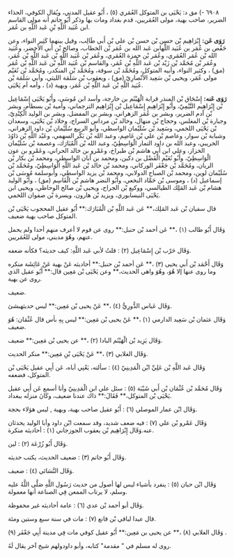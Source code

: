 ٦٩٠٨ -) مق د: يَحْيَى بن المتوكل العُمَري (٥) ، أَبُو عقيل المدني، ويُقال الكوفي، الحذاء الضرير، صاحب بهية، مولى العُمَريين، قدم بغداد ومات بها وذكر أَبُو حاتم أنه مولى القاسم ابن عُبَيد اللَّهِ بْنِ عَبد اللَّهِ بن عُمَر.

**رَوَى عَن:** إِبْرَاهِيم بْن حسن بْن حسن بْن علي بْن أَبي طَالِب، وقيل بينهما كَثِير النواء، وعن حَفْص بن عُمَر بن عُبَيد اللَّهابن عَبد الله بن عُمَر بْن الخطاب، وصالح بْن أَبي الأخضر، وعُبَيد الله بْن عُمَر العُمَري، وعُمَر بْن حمزة العُمَري، وعُمَر بْن عُبَيد اللَّهِ بْن عَبد اللَّهِ بْن عُمَر، وعُمَر بْن مُحَمَّد بْن زَيْد بْن عَبد اللَّهِ بْن عُمَر، والقاسم بْن عُبَيد اللَّهِ بْن عَبد اللَّهِ بْن عُمَر (مق) ، وكثير النواء، وأبيه المتوكل، ومُحَمَّد بْن سوقة، ومُحَمَّد بْن المنكدر، ومُحَمَّد بْن نُعَيْم مولى عُمَر، ويحيى بْن سَعِيد الأَنْصارِيّ (مق) ، ويعقوب بْن سَلَمَة الليثي، وأبي سَلَمَة بْن عُبَيد اللَّهِ بْن عَبد اللَّهِ بْن عُمَر، وبهية (د) ، وأمه أم يَحْيَى.

**رَوَى عَنه:** إِسْحَاق بْن المنذر قرابة الْهَيْثَم بن خارجة، وأسد ابن مُوسَى، وأَبُو يَحْيَى إِسْمَاعِيل بْن إِبْرَاهِيم التَّيْمِيّ، وأَبُو إِبْرَاهِيم إِسْمَاعِيل بْن إِبْرَاهِيم الترجماني، وأمية بْن بسطام، وبشر بْن آدم الضرير، وبشر بن عُمَر الزهراني، وبشر بن المفضل، وبشر بن الوليد الْكِنْدِيّ، وجبارة بْن المغلس، وحجاج بْن منهال، وخالد بْن مرداس السراج، وخلاد بْن يَحْيَى، وسعدان بْن يَحْيَى اللخمي، وسَعِيد بْن سُلَيْمان الواسطي، وأبو الربيع سُلَيْمان بْن داود الزهراني، وشبابة بْن سوار، وعاصم بْن علي بْن عَاصِم، وعبد الله بْن بَكْر السهمي، وعَبْد اللَّهِ بْن دَاوُدَ الخريبي، وعبد الله بن داود التمار الْوَاسِطِيّ، وعبد الله بْن الْمُبَارَك، وعصمة بْن سُلَيْمان الخزاز، وعلي ابن أَبي هاشم بْن طبراخ، وعَمْرو بن خالد الحراني، وعَمْرو بن عون الْوَاسِطِيّ، وأَبُو نُعَيْم الْفَضْل بن دكين، ومحمد بن أبان الواسطي، ومحمد بْن بكار بْن الريان، ومُحَمَّد بْن جَعْفَر الوركاني، ومحمد بْن خالد بْن عَبد اللَّهِ الْوَاسِطِيّ، ومُحَمَّد بْن سُلَيْمان لوين، ومحمد بْن الصباح الدولابي، ومحمد بْن يزيد الواسطي، وأبوسلمة مُوسَى بْن إسماعيل (د) ، وموسى بْن حَمَّاد النخعي، وأَبُو النضر هاشم بْن الْقَاسِم (مق) ، وأَبُو الوليد هشام بْن عَبد المَلِك الطيالسي، ووكيع بْن الجراح، ويحيى بْن صالح الوحاظي، ويحيى ابن يَحْيَى النيسابوري، ويزيد بْن هارون، ويسرة بْن صفوان اللخمي.

قال سفيان بْن عَبد المَلِك،** عَن عَبد اللَّهِ بْن الْمُبَارَك:** أَبُو عقيل المحجوب يَحْيَى بْن المتوكل صاحب بهية ضعيف.

وَقَال أَبُو طالب (١) ،** عَن أحمد بْن حنبل:** روى عن قوم لا أعرف منهم أحدا ولم يحمل عنهم، وهُوَ مديني، مولى للعُمَريين.

وَقَال حَرْب بْن إِسْمَاعِيل (٢) : قلتُ لأبي عَبد اللَّهِ: كيف حديثه؟ فكأنه ضعفه.

وَقَال أَحْمَد بْن أَبي يحيى (٣) ،** عَن أحمد بْن حنبل:** أحاديثه عَنْ بهية عَنْ عَائِشَة منكره وما روى عنها إلا هُوَ، وهُوَ واهي الحديث،** وعن يَحْيَى بْن مَعِين قال:** أَبُو عقيل الذي روى عن بهية.

ضعيف.

وَقَال عَباس الدُّورِيُّ (٤) ،** عَنْ يحيى بْن مَعِين:** ليس حديثهبشئ.

وَقَال عثمان بْن سَعِيد الدارمي (١) ،** عَنْ يحيى بْن مَعِين:** ليس بِهِ بأس قال عُثْمَان: هُوَ ضعيف.

وَقَال يَزِيد بْن الْهَيْثَم البادا (٢) ،** عن يحيى بْن مَعِين:** ضعيف.

وَقَال الغلابي (٣) ،** عَنْ يَحْيَى بْنِ مَعِين:** منكر الحديث.

وَقَال عَبد اللَّهِ بْن عَلِيِّ ابْن الْمَدِينِيّ (٤) : سألته، يَعْنِي أباه، عَن أَبِي عقيل يَحْيَى بْن المتوكل، فضعفه.

وَقَال مُحَمَّد بْن عُثْمَان بْن أَبي شَيْبَة (٥) : سئل علي ابن الْمَدِينِيّ وأنا أسمع عَن أَبِي عقيل يَحْيَى بْن المتوكل،** فَقَالَ:** ذاك عندنا ضعيف، وكَانَ منزله ببغداد.

وَقَال ابْن عمار الموصلي (٦) : أَبُو عقيل صاحب بهية، وبهية , ليس هؤلاء بحجة.

وَقَال عَمْرو بْن علي (٧) : فيه ضعف شديد، وقد سمعت ابْن داود وأبا الوليد يحدثان عنه.وَقَال إِبْرَاهِيم بْن يعقوب الجوزجاني (١) : أحاديثه منكرة.

وَقَال أَبُو زُرْعَة (٢) : لين.

وَقَال أَبُو حاتم (٣) : ضعيف الحديث، يكتب حديثه.

وَقَال النَّسَائي (٤) : ضعيف.

وَقَال ابْن حبان (٥) : ينفرد بأشياء ليس لها أصول من حديث رَسُول اللَّهِ صَلَّى اللَّهُ عليه وسلم، لا يرتاب الممعن فِي الصناعة أنها معمولة.

وَقَال أبو أحمد بْن عدي (٦) : عامة أحاديثه غير محفوظة.

قال عبدا لباقي بْن قانع (٧) : مات في سنة سبع وستين ومئة.

وَقَال الغلابي (٨) ،** عن يحيى بن مَعِين:** أَبُو عقيل كوفي مات فِي مدينة أَبِي جَعْفَر (٩) .

روى له مسلم في " مقدمة" كتابه، وأبو داودولهم شيخ آخر يقال لَهُ.